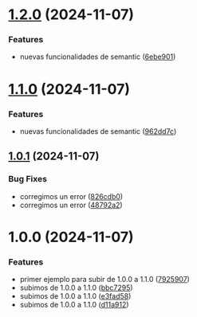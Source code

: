 # [1.2.0](https://github.com/titan85/semanticPlugin/compare/v1.1.0...v1.2.0) (2024-11-07)


### Features

* nuevas funcionalidades de semantic ([6ebe901](https://github.com/titan85/semanticPlugin/commit/6ebe901f36b60c96427b22d8ae0aa430a87488b0))

# [1.1.0](https://github.com/titan85/semanticPlugin/compare/v1.0.1...v1.1.0) (2024-11-07)


### Features

* nuevas funcionalidades de semantic ([962dd7c](https://github.com/titan85/semanticPlugin/commit/962dd7c9492eaadda102743b9dc6cffac1ee8305))

## [1.0.1](https://github.com/titan85/semanticPlugin/compare/v1.0.0...v1.0.1) (2024-11-07)


### Bug Fixes

* corregimos un error ([826cdb0](https://github.com/titan85/semanticPlugin/commit/826cdb0c1266adaeaea2c4259757e78e23d6a95c))
* corregimos un error ([48792a2](https://github.com/titan85/semanticPlugin/commit/48792a2b3977faaa41559d28d1c5b0c5b33a80ec))

# 1.0.0 (2024-11-07)


### Features

* primer ejemplo para subir de 1.0.0 a 1.1.0 ([7925907](https://github.com/titan85/semanticPlugin/commit/79259074fc39177b8e91330485cb88234e8b633d))
* subimos de 1.0.0 a 1.1.0 ([bbc7295](https://github.com/titan85/semanticPlugin/commit/bbc729560b1eecb534cd3cc77bb2f043e1f15aa2))
* subimos de 1.0.0 a 1.1.0 ([e3fad58](https://github.com/titan85/semanticPlugin/commit/e3fad589352f4796c4e78de6bbec802e1a340846))
* subimos de 1.0.0 a 1.1.0 ([d11a912](https://github.com/titan85/semanticPlugin/commit/d11a912a95a2e9e054e826d6d273924761d05b54))
